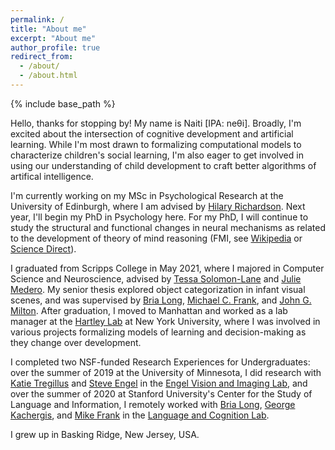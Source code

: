 ```yaml
---
permalink: /
title: "About me"
excerpt: "About me"
author_profile: true
redirect_from: 
  - /about/
  - /about.html
---
```


{% include base_path %}

Hello, thanks for stopping by! My name is Naiti [IPA: neθi]. Broadly, I'm excited about the intersection of cognitive development and artificial learning. While I'm most drawn to formalizing computational models to characterize children's social learning, I'm also eager to get involved in using our understanding of child development to craft better algorithms of artifical intelligence.

I'm currently working on my MSc in Psychological Research at the University of Edinburgh, where I am advised by [Hilary Richardson](https://www.ed.ac.uk/profile/hilary-richardson). Next year, I'll begin my PhD in Psychology here. For my PhD, I will continue to study the structural and functional changes in neural mechanisms as related to the development of theory of mind reasoning (FMI, see [Wikipedia](https://en.wikipedia.org/wiki/Theory_of_mind) or [Science Direct](https://www.sciencedirect.com/topics/neuroscience/theory-of-mind)).


I graduated from Scripps College in May 2021, where I majored in Computer Science and Neuroscience, advised by [Tessa Solomon-Lane](https://tessasolomonlane.com/) and [Julie Medero](https://www.cs.hmc.edu/~julie/). My senior thesis explored object categorization in infant visual scenes, and was supervised by [Bria Long](https://www.brialong.com/), [Michael C. Frank](https://web.stanford.edu/~mcfrank/), and [John G. Milton](http://faculty.jsd.claremont.edu/jmilton/). After graduation, I moved to Manhattan and worked as a lab manager at the [Hartley Lab](www.hartleylab.org) at New York University, where I was involved in various projects formalizing models of learning and decision-making as they change over development.

I completed two NSF-funded Research Experiences for Undergraduates: over the summer of 2019 at the University of Minnesota, I did research with [Katie Tregillus](http://engellab.psych.umn.edu/people/katherine-tregillus) and [Steve Engel](https://cla.umn.edu/about/directory/profile/engel) in the [Engel Vision and Imaging Lab](http://engellab.psych.umn.edu/), and over the summer of 2020 at Stanford University's Center for the Study of Language and Information, I remotely worked with [Bria Long](https://www.brialong.com/), [George Kachergis](http://www.kachergis.com/), and [Mike Frank](https://web.stanford.edu/~mcfrank/) in the [Language and Cognition Lab](http://langcog.stanford.edu/).

I grew up in Basking Ridge, New Jersey, USA.
